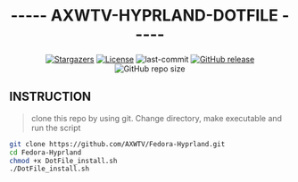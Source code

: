 <div align="center">

# ----- AXWTV-HYPRLAND-DOTFILE -----

  <a href="https://github.com/D3Ext/aesthetic-wallpapers/stargazers">
    <img alt="Stargazers" src="https://img.shields.io/github/stars/AXWTV/Fedora-Hyprland?style=for-the-badge&logo=starship&color=89b4fa&logoColor=D9E0EE&labelColor=302D41"></a>
  <a href="https://lbesson.mit-license.org/">
    <img alt="License" src="https://img.shields.io/badge/License-MIT-blue.svg?style=for-the-badge&color=89b4fa&logoColor=D9E0EE&labelColor=302D41"></a>
  <a herf="https://github.com/AXWTV/Fedora-Hyprland/commits/main">
    <img alt="last-commit" src="https://img.shields.io/github/last-commit/AXWTV/Fedora-Hyprland?style=for-the-badge&color=89b4fa&logo=github&logoColor=D9E0EE&labelColor=302D41"></a> 
  <a href="https://github.com/AXWTV/Hyprland-DotFiles/releases/latest">
    <img alt="GitHub release" src="https://img.shields.io/github/v/release/AXWTV/Hyprland-DotFiles?style=for-the-badge&color=89b4fa&logo=github&logoColor=D9E0EE&labelColor=302D41"></a>
  <img alt="GitHub repo size" src="https://img.shields.io/github/repo-size/AXWTV/Fedora-Hyprland?style=for-the-badge&color=89b4fa&logo=github&logoColor=D9E0EE&labelColor=302D41">

<br/>
</div>

## INSTRUCTION

> clone this repo by using git. Change directory, make executable and run the script
```bash
git clone https://github.com/AXWTV/Fedora-Hyprland.git
cd Fedora-Hyprland
chmod +x DotFile_install.sh
./DotFile_install.sh
```

